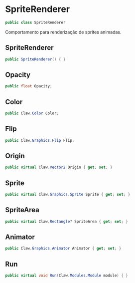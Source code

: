 # SpriteRenderer
```csharp
public class SpriteRenderer
```
Comportamento para renderização de sprites animadas.<br />
## SpriteRenderer
```csharp
public SpriteRenderer() { }
```
## Opacity
```csharp
public float Opacity;
```
## Color
```csharp
public Claw.Color Color;
```
## Flip
```csharp
public Claw.Graphics.Flip Flip;
```
## Origin
```csharp
public virtual Claw.Vector2 Origin { get; set; } 
```
## Sprite
```csharp
public virtual Claw.Graphics.Sprite Sprite { get; set; } 
```
## SpriteArea
```csharp
public virtual Claw.Rectangle? SpriteArea { get; set; } 
```
## Animator
```csharp
public Claw.Graphics.Animator Animator { get; set; } 
```
## Run
```csharp
public virtual void Run(Claw.Modules.Module module) { }
```
